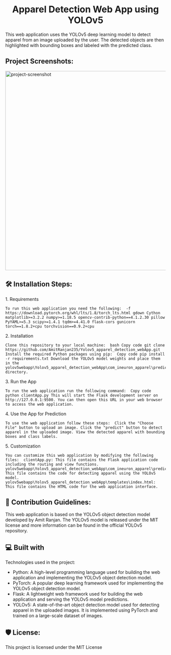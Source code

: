 <h1 align="center" id="title">Apparel Detection Web App using YOLOv5</h1>

<p id="description">This web application uses the YOLOv5 deep learning model to detect apparel from an image uploaded by the user. The detected objects are then highlighted with bounding boxes and labeled with the predicted class.</p>

<h2>Project Screenshots:</h2>

<img src="https://github.com/AmitRanjan235/Yolov5_apparel_detection_webApp/blob/main/predicted%20image/predicted%20sample%20image.png" alt="project-screenshot" width="1024" height="624/">

<h2>🛠️ Installation Steps:</h2>

<p>1. Requirements</p>

```
To run this web application you need the following:  -f https://download.pytorch.org/whl/lts/1.8/torch_lts.html gdown Cython matplotlib>=3.2.2 numpy>=1.18.5 opencv-contrib-python==4.1.2.30 pillow PyYAML>=5.3 scipy>=1.4.1 tqdm>=4.41.0 flask-cors gunicorn torch==1.8.2+cpu torchvision==0.9.2+cpu
```

<p>2. Installation</p>

```
Clone this repository to your local machine:  bash Copy code git clone https://github.com/AmitRanjan235/Yolov5_apparel_detection_webApp.git Install the required Python packages using pip:  Copy code pip install -r requirements.txt Download the YOLOv5 model weights and place them in the yolov5webapp\Yolov5_apparel_detection_webApp\com_ineuron_apparel\predictor_yolo_detector\weights directory.
```

<p>3. Run the App</p>

```
To run the web application run the following command:  Copy code python clientApp.py This will start the Flask development server on http://127.0.0.1:9500. You can then open this URL in your web browser to access the web application.
```

<p>4. Use the App for Prediction</p>

```
To use the web application follow these steps:  Click the "Choose File" button to upload an image. Click the "predict" button to detect apparel in the uploaded image. View the detected apparel with bounding boxes and class labels.
```

<p>5. Customization</p>

```
You can customize this web application by modifying the following files:  clientApp.py: This file contains the Flask application code including the routing and view functions. yolov5webapp\Yolov5_apparel_detection_webApp\com_ineuron_apparel\predictor_yolo_detector\detector_test.py: This file contains the code for detecting apparel using the YOLOv5 model. yolov5webapp\Yolov5_apparel_detection_webApp\templates\index.html: This file contains the HTML code for the web application interface.
```

<h2>🍰 Contribution Guidelines:</h2>

This web application is based on the YOLOv5 object detection model developed by Amit Ranjan. The YOLOv5 model is released under the MIT license and more information can be found in the official YOLOv5 repository.

  
  
<h2>💻 Built with</h2>

Technologies used in the project:

*   Python: A high-level programming language used for building the web application and implementing the YOLOv5 object detection model.
*   PyTorch: A popular deep learning framework used for implementing the YOLOv5 object detection model.
*   Flask: A lightweight web framework used for building the web application and serving the YOLOv5 model predictions.
*   YOLOv5: A state-of-the-art object detection model used for detecting apparel in the uploaded images. It is implemented using PyTorch and trained on a large-scale dataset of images.

<h2>🛡️ License:</h2>

This project is licensed under the MIT License
